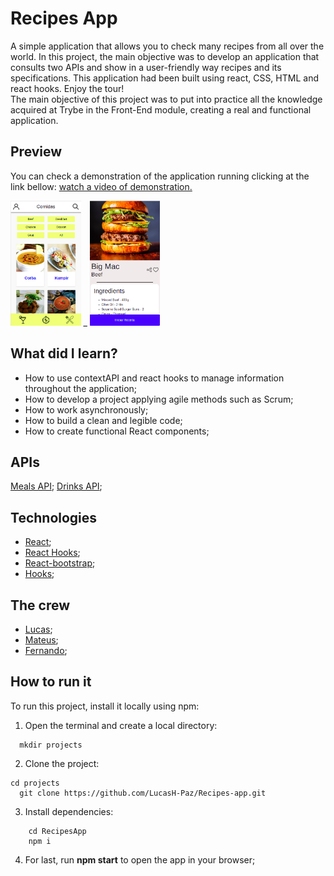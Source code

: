 # Recipes App
A simple application that allows you to check many recipes from all over the world. In this project, the main objective was to develop an application that consults two APIs and show in a user-friendly way recipes and its specifications. This application had been built using react, CSS, HTML and react hooks. Enjoy the tour!
<br>
The main objective of this project was to put into practice all the knowledge acquired at Trybe in the Front-End module, creating a real and functional application.

## Preview
You can check a demonstration of the application running clicking at the link bellow:
[watch a video of demonstration.](https://youtu.be/OX5L9WWe3xc)

<img src="./src/images/home.png" height="200">
<span>_</span>
<img src="./src/images/details.png" height="200">


## What did I learn?
* How to use contextAPI and react hooks to manage information throughout the application;
* How to develop a project applying agile methods such as Scrum;
* How to work asynchronously;
* How to build a clean and legible code;
* How to create functional React components;

## APIs
[Meals API](https://www.themealdb.com/);
[Drinks API](https://www.thecocktaildb.com/api.php);

## Technologies
* [React](https://reactjs.org/);
* [React Hooks](https://pt-br.reactjs.org/docs/context.html);
* [React-bootstrap](https://react-bootstrap.github.io/);
* [Hooks](https://pt-br.reactjs.org/docs/hooks-intro.html);
## The crew
* [Lucas](https://github.com/LucasH-Paz);
* [Mateus](https://github.com/mateussays);
* [Fernando](https://github.com/fcbresende);
## How to run it
To run this project, install it locally using npm:
1.  Open the terminal and create a local directory:
``` 
  mkdir projects
 ```
2.  Clone the project:
```
cd projects
  git clone https://github.com/LucasH-Paz/Recipes-app.git
  ```
  3.  Install dependencies:
```
	cd RecipesApp
	npm i
  ```
  4.  For last, run  **npm start**  to open the app in your browser;

